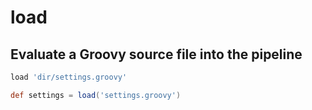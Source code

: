 # load

## Evaluate a Groovy source file into the pipeline



```groovy
load 'dir/settings.groovy'
```



```groovy
def settings = load('settings.groovy')
```

